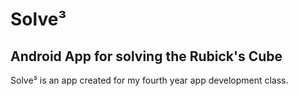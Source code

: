 # Solve³## Android App for solving the Rubick's CubeSolve³ is an app created for my fourth year app development class.